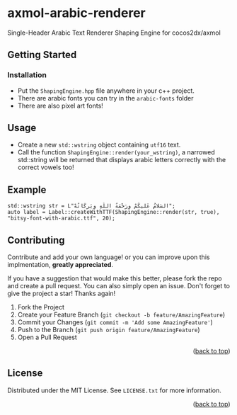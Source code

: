 # axmol-arabic-renderer
Single-Header Arabic Text Renderer Shaping Engine for cocos2dx/axmol

<!-- GETTING STARTED -->
## Getting Started

### Installation

* Put the `ShapingEngine.hpp` file anywhere in your c++ project.
* There are arabic fonts you can try in the `arabic-fonts` folder
* There are also pixel art fonts!

<!-- USAGE EXAMPLES -->
## Usage
* Create a new `std::wstring` object containing `utf16` text.
* Call the function `ShapingEngine::render(your_wstring)`, a narrowed std::string will be returned that displays arabic letters correctly with the correct vowels too!

## Example
```
std::wstring str = L"السَلامُ عَليكُمْ ورَحْمَةُ اللّهِ وبَركَاتُهْ";
auto label = Label::createWithTTF(ShapingEngine::render(str, true), "bitsy-font-with-arabic.ttf", 20);
```

<!-- CONTRIBUTING -->
## Contributing

Contribute and add your own language! or you can improve upon this implmentation, **greatly appreciated**.

If you have a suggestion that would make this better, please fork the repo and create a pull request. You can also simply open an issue.
Don't forget to give the project a star! Thanks again!

1. Fork the Project
2. Create your Feature Branch (`git checkout -b feature/AmazingFeature`)
3. Commit your Changes (`git commit -m 'Add some AmazingFeature'`)
4. Push to the Branch (`git push origin feature/AmazingFeature`)
5. Open a Pull Request

<p align="right">(<a href="#readme-top">back to top</a>)</p>



<!-- LICENSE -->
## License

Distributed under the MIT License. See `LICENSE.txt` for more information.

<p align="right">(<a href="#readme-top">back to top</a>)</p>
